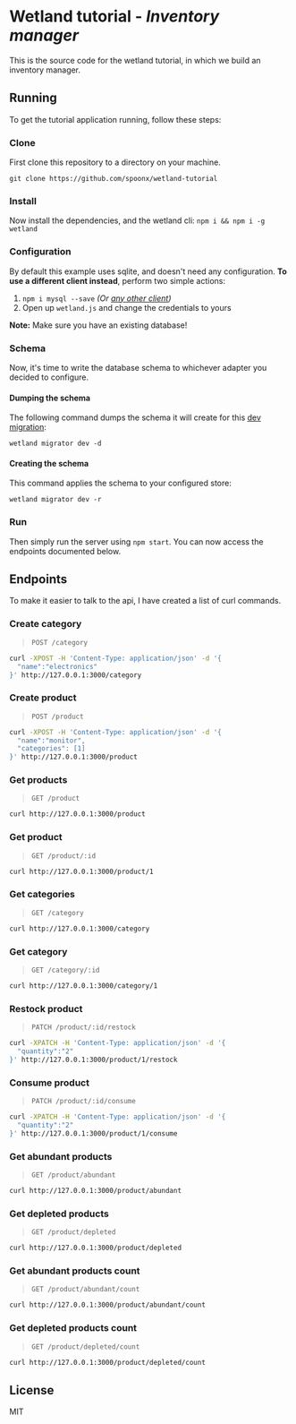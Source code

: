 # Wetland tutorial - _Inventory manager_
This is the source code for the wetland tutorial, in which we build an inventory manager.

## Running
To get the tutorial application running, follow these steps:

### Clone
First clone this repository to a directory on your machine.

`git clone https://github.com/spoonx/wetland-tutorial`

### Install
Now install the dependencies, and the wetland cli: `npm i && npm i -g wetland`

### Configuration
By default this example uses sqlite, and doesn't need any configuration. **To use a different client instead**, perform two simple actions:

1. `npm i mysql --save` _(Or [any other client](https://wetland.spoonx.org/installation.html#your-database))_
2. Open up `wetland.js` and change the credentials to yours

**Note:** Make sure you have an existing database!

### Schema
Now, it's time to write the database schema to whichever adapter you decided to configure.

#### Dumping the schema
The following command dumps the schema it will create for this [dev migration](https://wetland.spoonx.org/snapshots.html#dev-migrations):

`wetland migrator dev -d`

#### Creating the schema
This command applies the schema to your configured store:

`wetland migrator dev -r`

### Run
Then simply run the server using `npm start`. You can now access the endpoints documented below.

## Endpoints
To make it easier to talk to the api, I have created a list of curl commands.

### Create category
> `POST /category`

```bash
curl -XPOST -H 'Content-Type: application/json' -d '{
  "name":"electronics"
}' http://127.0.0.1:3000/category 
```

### Create product
> `POST /product`

```bash
curl -XPOST -H 'Content-Type: application/json' -d '{
  "name":"monitor",
  "categories": [1]
}' http://127.0.0.1:3000/product 
```

### Get products
> `GET /product`

```bash
curl http://127.0.0.1:3000/product
```

### Get product
> `GET /product/:id`

```bash
curl http://127.0.0.1:3000/product/1
```

### Get categories
> `GET /category`

```bash
curl http://127.0.0.1:3000/category
```

### Get category
> `GET /category/:id`

```bash
curl http://127.0.0.1:3000/category/1
```

### Restock product
> `PATCH /product/:id/restock`

```bash
curl -XPATCH -H 'Content-Type: application/json' -d '{
  "quantity":"2"
}' http://127.0.0.1:3000/product/1/restock
```

### Consume product
> `PATCH /product/:id/consume`

```bash
curl -XPATCH -H 'Content-Type: application/json' -d '{
  "quantity":"2"
}' http://127.0.0.1:3000/product/1/consume
```

### Get abundant products
> `GET /product/abundant`

```bash
curl http://127.0.0.1:3000/product/abundant
```

### Get depleted products
> `GET /product/depleted`

```bash
curl http://127.0.0.1:3000/product/depleted
```

### Get abundant products count
> `GET /product/abundant/count`

```bash
curl http://127.0.0.1:3000/product/abundant/count
```

### Get depleted products count
> `GET /product/depleted/count`

```bash
curl http://127.0.0.1:3000/product/depleted/count
```

## License
MIT
